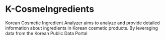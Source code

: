 # K-CosmeIngredients
Korean Cosmetic Ingredient Analyzer aims to analyze and provide detailed information about ingredients in Korean cosmetic products. By leveraging data from the Korean Public Data Portal
